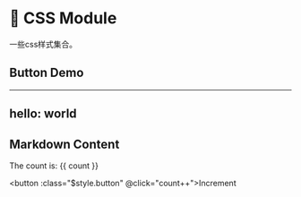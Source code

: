 # :tada: CSS Module
一些css样式集合。

## Button Demo
---
hello: world
---

<script setup>
import { ref } from 'vue'

const count = ref(0)
</script>

## Markdown Content

The count is: {{ count }}

<button :class="$style.button" @click="count++">Increment</button>

<style module>
.button {
  color: red;
  border: 1px solid red;
  border-radius: 4px;
  padding: 20px;
  font-weight: bold;
}
</style>